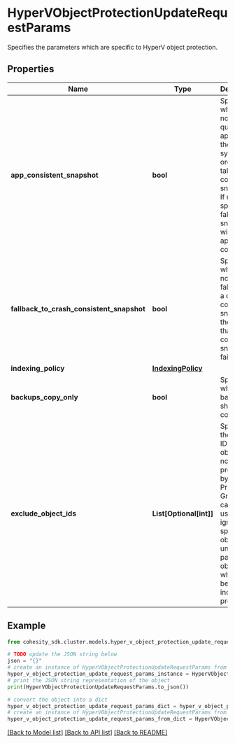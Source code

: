 # HyperVObjectProtectionUpdateRequestParams

Specifies the parameters which are specific to HyperV object protection.

## Properties

Name | Type | Description | Notes
------------ | ------------- | ------------- | -------------
**app_consistent_snapshot** | **bool** | Specifies whether or not to quiesce apps and the file system in order to take app consistent snapshots. If not specified or false then snapshots will not be app consistent. | [optional] 
**fallback_to_crash_consistent_snapshot** | **bool** | Specifies whether or not to fallback to a crash consistent snapshot in the event that an app consistent snapshot fails. | [optional] 
**indexing_policy** | [**IndexingPolicy**](IndexingPolicy.md) |  | [optional] 
**backups_copy_only** | **bool** | Specifies whether the backups should be copy-only. | [optional] 
**exclude_object_ids** | **List[Optional[int]]** | Specifies the list of IDs of the objects to not be protected by this Protection Group. This can be used to ignore specific objects under a parent object which has been included for protection. | [optional] 

## Example

```python
from cohesity_sdk.cluster.models.hyper_v_object_protection_update_request_params import HyperVObjectProtectionUpdateRequestParams

# TODO update the JSON string below
json = "{}"
# create an instance of HyperVObjectProtectionUpdateRequestParams from a JSON string
hyper_v_object_protection_update_request_params_instance = HyperVObjectProtectionUpdateRequestParams.from_json(json)
# print the JSON string representation of the object
print(HyperVObjectProtectionUpdateRequestParams.to_json())

# convert the object into a dict
hyper_v_object_protection_update_request_params_dict = hyper_v_object_protection_update_request_params_instance.to_dict()
# create an instance of HyperVObjectProtectionUpdateRequestParams from a dict
hyper_v_object_protection_update_request_params_from_dict = HyperVObjectProtectionUpdateRequestParams.from_dict(hyper_v_object_protection_update_request_params_dict)
```
[[Back to Model list]](../README.md#documentation-for-models) [[Back to API list]](../README.md#documentation-for-api-endpoints) [[Back to README]](../README.md)


